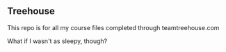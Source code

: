 ## Treehouse

This repo is for all my course files completed through teamtreehouse.com

What if I wasn't as sleepy, though?

